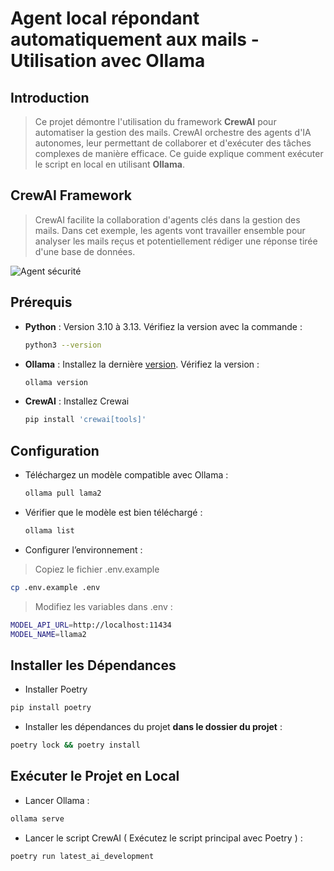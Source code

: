 # Agent local répondant automatiquement aux mails - Utilisation avec Ollama

## Introduction

> Ce projet démontre l'utilisation du framework **CrewAI** pour automatiser la gestion des mails. CrewAI orchestre des agents d'IA autonomes, leur permettant de collaborer et d'exécuter des tâches complexes de manière efficace. Ce guide explique comment exécuter le script en local en utilisant **Ollama**.

## CrewAI Framework

> CrewAI facilite la collaboration d'agents clés dans la gestion des mails. Dans cet exemple, les agents vont travailler ensemble pour analyser les mails reçus et potentiellement rédiger une réponse tirée d'une base de données.

![Agent sécurité](https://github.com/user-attachments/assets/339ef2ea-26c7-4e46-a5a3-8dd5073f8d8e)

## Prérequis

- **Python** : Version 3.10 à 3.13.
  Vérifiez la version avec la commande :
  ```bash
  python3 --version
- **Ollama** :
   Installez la dernière [version](https://ollama.com/).
   Vérifiez la version :
  ```bash
  ollama version
- **CrewAI** : Installez Crewai
  ```bash
  pip install 'crewai[tools]'

## Configuration
 - Téléchargez un modèle compatible avec Ollama : 
   ```bash
   ollama pull lama2
 - Vérifier que le modèle est bien téléchargé :
    ```bash
    ollama list
 - Configurer l’environnement :
 > Copiez le fichier .env.example
 ```bash
 cp .env.example .env
 ```

> Modifiez les variables dans .env :
 ```bash
 MODEL_API_URL=http://localhost:11434
 MODEL_NAME=llama2
```
## Installer les Dépendances
- Installer Poetry
``` bash
pip install poetry
```
- Installer les dépendances du projet  **dans le dossier du projet** :
``` bash
poetry lock && poetry install
```
## Exécuter le Projet en Local
- Lancer Ollama :
``` bash
ollama serve
```
- Lancer le script CrewAI ( Exécutez le script principal avec Poetry ) : 
```bash
poetry run latest_ai_development
```






    

   

  
  
 
  
  





  
